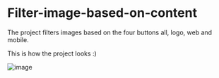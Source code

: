 # Filter-image-based-on-content

The project filters images based on the four buttons all, logo, web and mobile.

This is how the project looks :)

![image](https://user-images.githubusercontent.com/128505341/227775061-df664ec4-9903-4ce5-9f5e-11f08d0a6d66.png)
